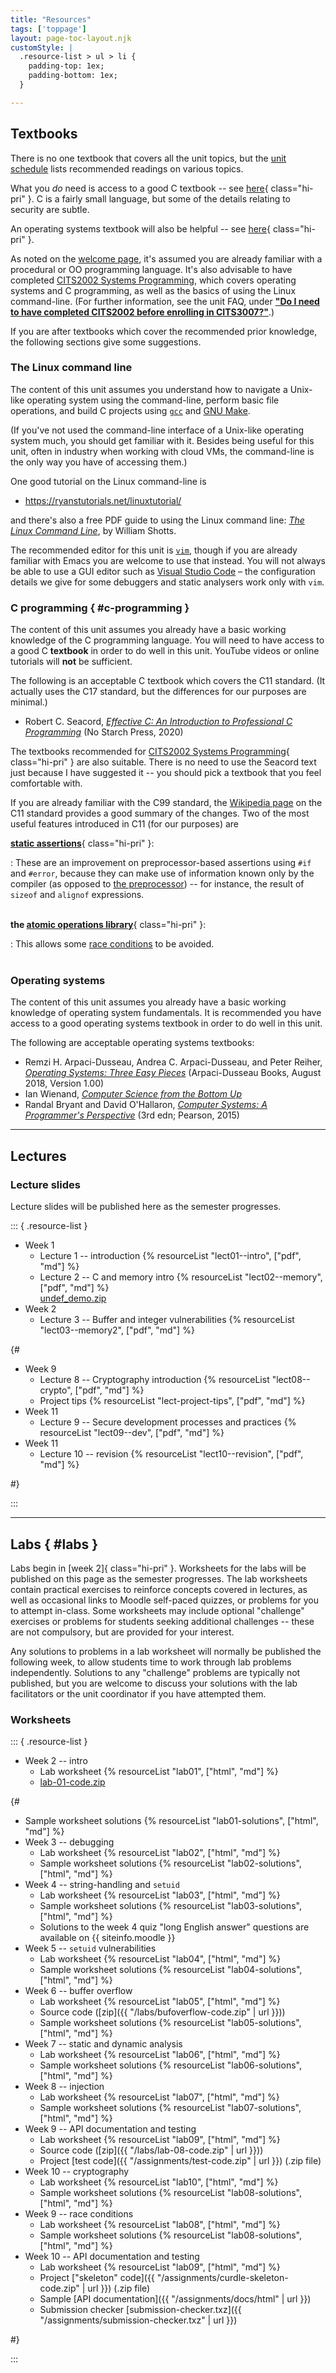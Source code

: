 ```yaml
---
title: "Resources"
tags: ['toppage']
layout: page-toc-layout.njk
customStyle: |
  .resource-list > ul > li {
    padding-top: 1ex;
    padding-bottom: 1ex;
  }

---
```



## Textbooks

There is no one textbook that covers all the unit topics, but the [unit
schedule](/schedule) lists recommended readings on various topics.

What you *do* need is access to a good C textbook -- see [here](#c-programming){ class="hi-pri" }.
C is a fairly small language, but some of the details relating to security are subtle.

An operating systems textbook will also be helpful -- see [here](#operating-systems){ class="hi-pri" }.

As noted on the [welcome page](/#assumed-knowledge), it's assumed you
are already familiar with a procedural or OO programming language.
It's also advisable to have completed [CITS2002 Systems
Programming][cits2002], which covers operating systems
and C programming, as well as the basics of using the Linux
command-line.
(For further information, see the unit FAQ, under
[**"Do I need to have completed CITS2002 before enrolling in
CITS3007?"**](/faq#advisable-study).)



[cits2002]: https://teaching.csse.uwa.edu.au/units/CITS2002/

If you are after textbooks which cover the recommended prior
knowledge, the following sections give some suggestions.

### The Linux command line

The content of this unit assumes you understand how to
navigate a Unix-like operating system using the command-line,
perform basic file operations, and build C projects using
[`gcc`][gcc] and [GNU Make][make].

[gcc]: https://gcc.gnu.org
[make]: https://www.gnu.org/software/make/

(If you've not used the command-line interface of a Unix-like operating system
much, you should get familiar with it. Besides being useful for this unit,
often in industry when working with cloud VMs, the command-line is the
only way you have of accessing them.)

One good tutorial on the Linux command-line is

- <https://ryanstutorials.net/linuxtutorial/>

and there's also a free PDF guide to using the Linux command line: [*The Linux
Command Line*][lincomm], by William Shotts.

[lincomm]: http://linuxcommand.org/tlcl.php

The recommended editor for this unit is [`vim`](https://www.vim.org),
though if you are already familiar with Emacs you are welcome to use
that instead. You will not always be able to use a GUI editor such
as [Visual Studio Code](https://code.visualstudio.com) – the
configuration details we give for some debuggers and static analysers
work only with `vim`.

### C programming { #c-programming }

The content of this unit assumes you already have a basic working knowledge of
the C programming language.
You will need to have access to a good C **textbook** in order to do well in this
unit. YouTube videos or online tutorials will **not** be sufficient.

The following is an acceptable C textbook which covers the C11 standard.
(It actually uses the C17 standard, but the differences for our purposes
are minimal.)

- Robert C. Seacord, *[Effective C: An Introduction to Professional C
  Programming](https://nostarch.com/Effective_C)* (No Starch Press,
  2020)

The textbooks recommended for [CITS2002 Systems Programming][c-text]{ class="hi-pri" } are also suitable.
There is no need to use the Seacord text just because I have suggested
it -- you should pick a textbook that you feel comfortable with.

[c-text]: https://teaching.csse.uwa.edu.au/units/CITS2002/c-books.php

If you are already familiar with the C99 standard, the [Wikipedia page][wiki-c11]
on the C11 standard provides a good summary of the changes. Two of the
most useful features introduced in C11 (for our purposes) are

**[static assertions][static-assert]**{ class="hi-pri" }:

:   These are an improvement on
    preprocessor-based assertions using `#if` and `#error`, because they can
    make use of information known only by the compiler (as opposed to [the
    preprocessor][cpp-assert]) -- for instance, the result of `sizeof` and `alignof`
    expressions.\
    &nbsp;

**the [atomic operations library][atomics]**{ class="hi-pri" }:

:   This allows some [race conditions][race-cond] to be avoided.\
    &nbsp;


[wiki-c11]: https://en.wikipedia.org/wiki/C11_(C_standard_revision)
[static-assert]: https://en.wikipedia.org/wiki/Assertion_(software_development)#Static_assertions
[cpp-assert]: https://stackoverflow.com/questions/4079243/how-can-i-use-sizeof-in-a-preprocessor-macro
[atomics]: https://en.cppreference.com/w/c/atomic
[race-cond]: https://en.wikipedia.org/wiki/Race_condition



<!--
also suggested:

https://gustedt.gitlabpages.inria.fr/modern-c/
-->

### Operating systems

The content of this unit assumes you already have a basic working knowledge of
operating system fundamentals.
It is recommended you have access to a good operating systems textbook in order
to do well in this unit.

The following are acceptable operating systems textbooks:

- Remzi H. Arpaci-Dusseau, Andrea C. Arpaci-Dusseau, and Peter Reiher,
  *[Operating Systems: Three Easy Pieces](https://pages.cs.wisc.edu/~remzi/OSTEP/)*
  (Arpaci-Dusseau Books, August 2018, Version 1.00)
- Ian Wienand, *[Computer Science from the Bottom Up](https://bottomupcs.com/index.html)*
- Randal Bryant and David O'Hallaron, *[Computer Systems: A Programmer's
  Perspective][cs-prog-persp]* (3rd edn; Pearson, 2015)

[cs-prog-persp]: https://www.amazon.com/Computer-Systems-Programmers-Perspective-3rd-dp-013409266X/dp/013409266X

-----

## Lectures

### Lecture slides

Lecture slides will be published here as the semester
progresses.



::: { .resource-list }

- Week 1
  - Lecture 1 -- introduction {% resourceList "lect01--intro", ["pdf", "md"] %}
  - Lecture 2 -- C and memory intro {% resourceList "lect02--memory", ["pdf", "md"] %}  \
    [undef_demo.zip](/lectures/undef_demo.zip)
- Week 2
  - Lecture 3 -- Buffer and integer vulnerabilities {% resourceList "lect03--memory2", ["pdf", "md"] %}
<!--
- Week 3
  - Lecture 4 -- Access control and "confused deputies" {% resourceList "lect04--access", ["pdf", "md"] %}
- Week 4
  - Lecture 5 -- Injection and input validation intro {% resourceList "lect05--validation", ["pdf", "md"] %}
- Week 5
  - Lecture 6 -- Program analysis {% resourceList "lect06--analysis", ["pdf", "md"] %}
- Week 8
  - Lecture 7 -- Race conditions {% resourceList "lect07--concurrency", ["pdf", "md"] %}
  - Lecture 8 -- Secure development processes and practices {% resourceList "lect09--dev", ["pdf", "md"] %}
  - Lecture 8b -- Secure development processes and practices, cont'd {% resourceList "lect09b--dev", ["pdf", "md"] %}
- Week 9
  - Lecture 9 -- Cryptography introduction {% resourceList "lect08--crypto", ["pdf", "md"] %}
- Week 9
  - Lecture 9b -- Cryptography and best practices {% resourceList "lect08b--crypto", ["pdf", "md"] %}
- Week 
  - Lecture 10 -- IPC {% resourceList "lect10--ipc", ["pdf", "md"] %}

-->
{#
- Week 9
  - Lecture 8 -- Cryptography introduction {% resourceList "lect08--crypto", ["pdf", "md"] %}
  - Project tips {% resourceList "lect-project-tips", ["pdf", "md"] %}
- Week 11
  - Lecture 9 -- Secure development processes and practices {% resourceList "lect09--dev", ["pdf", "md"] %}
- Week 11
  - Lecture 10 -- revision {% resourceList "lect10--revision", ["pdf", "md"] %}

#}


:::


-------

## Labs { #labs }

Labs begin in [week 2]{ class="hi-pri" }.
Worksheets for the labs will be published on this page as the semester progresses.
The lab worksheets contain practical exercises to reinforce concepts
covered in lectures, as well as occasional links to Moodle self-paced
quizzes, or problems for you to attempt in-class.
Some worksheets may include optional "challenge" exercises or problems for students
seeking additional challenges -- these are not compulsory, but are
provided for your interest.

Any solutions to problems in a lab worksheet will normally be published the following week,
to allow students time to work through lab problems independently.
Solutions to any "challenge" problems are typically not published, but you are welcome to
discuss your solutions with the lab facilitators or the unit coordinator if you have
attempted them.

### Worksheets

::: { .resource-list }


- Week 2 -- intro
  - Lab worksheet {% resourceList "lab01", ["html", "md"] %}
  - [lab-01-code.zip](/labs/lab-01-code.zip)

{#
  - Sample worksheet solutions {% resourceList "lab01-solutions", ["html", "md"] %}
- Week 3 -- debugging
  - Lab worksheet {% resourceList "lab02", ["html", "md"] %}
  - Sample worksheet solutions {% resourceList "lab02-solutions", ["html", "md"] %}
- Week 4 -- string-handling and `setuid`
  - Lab worksheet {% resourceList "lab03", ["html", "md"] %}
  - Sample worksheet solutions {% resourceList "lab03-solutions", ["html", "md"] %}
  - Solutions to the week 4 quiz "long English answer" questions are
    available on {{ siteinfo.moodle }}
- Week 5 -- `setuid` vulnerabilities
  - Lab worksheet {% resourceList "lab04", ["html", "md"] %}
  - Sample worksheet solutions {% resourceList "lab04-solutions", ["html", "md"] %}
- Week 6 -- buffer overflow
  - Lab worksheet {% resourceList "lab05", ["html", "md"] %}
  - Source code ([zip]({{ "/labs/bufoverflow-code.zip" | url }}))
  - Sample worksheet solutions {% resourceList "lab05-solutions", ["html", "md"] %}
- Week 7 -- static and dynamic analysis
  - Lab worksheet {% resourceList "lab06", ["html", "md"] %}
  - Sample worksheet solutions {% resourceList "lab06-solutions", ["html", "md"] %}
- Week 8 -- injection
  - Lab worksheet {% resourceList "lab07", ["html", "md"] %}
  - Sample worksheet solutions {% resourceList "lab07-solutions", ["html", "md"] %}
- Week 9 -- API documentation and testing
  - Lab worksheet {% resourceList "lab09", ["html", "md"] %}
  - Source code ([zip]({{ "/labs/lab-08-code.zip" | url }}))
  - Project [test code]({{ "/assignments/test-code.zip" | url }}) (.zip file)
- Week 10 -- cryptography
  - Lab worksheet {% resourceList "lab10", ["html", "md"] %}
  - Sample worksheet solutions {% resourceList "lab08-solutions", ["html", "md"] %}
- Week 9 -- race conditions
  - Lab worksheet {% resourceList "lab08", ["html", "md"] %}
  - Sample worksheet solutions {% resourceList "lab08-solutions", ["html", "md"] %}
- Week 10 -- API documentation and testing
  - Lab worksheet {% resourceList "lab09", ["html", "md"] %}
  - Project ["skeleton" code]({{ "/assignments/curdle-skeleton-code.zip" | url }}) (.zip file)
  - Sample [API documentation]({{ "/assignments/docs/html" | url }})
  - Submission checker [submission-checker.txz]({{ "/assignments/submission-checker.txz" | url }})

#}

:::


<!--
  vim: tw=92
-->

